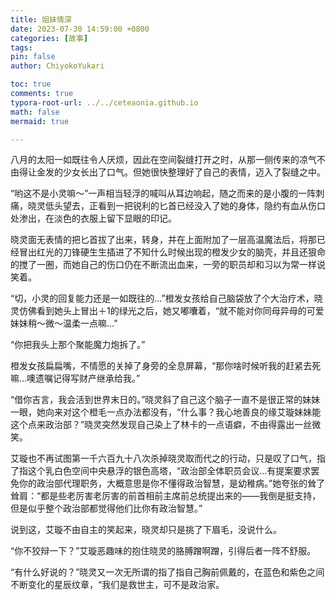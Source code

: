 ```yaml
---
title: 姐妹情深
date: 2023-07-30 14:59:00 +0800
categories: [故事]
tags: 
pin: false
author: ChiyokoYukari

toc: true
comments: true
typora-root-url: ../../ceteaonia.github.io
math: false
mermaid: true

---
```

八月的太阳一如既往令人厌烦，因此在空间裂缝打开之时，从那一侧传来的凉气不由得让金发的少女长出了口气。但她很快整理好了自己的表情，迈入了裂缝之中。

“哟这不是小灵嘛～”一声相当轻浮的喊叫从耳边响起，随之而来的是小腹的一阵刺痛，晓灵低头望去，正看到一把锐利的匕首已经没入了她的身体，隐约有血从伤口处渗出，在淡色的衣服上留下显眼的印记。

晓灵面无表情的把匕首拔了出来，转身，并在上面附加了一层高温魔法后，将那已经冒出红光的刀锋硬生生插进了不知什么时候出现的橙发少女的脑壳，并且还狠命的搅了一圈，而她自己的伤口仍在不断流出血来，一旁的职员却和习以为常一样说笑着。

“切，小灵的回复能力还是一如既往的…”橙发女孩给自己脑袋放了个大治疗术，晓灵仿佛看到她头上冒出＋1的绿光之后，她又嘟囔着，“就不能对你同母异母的可爱妹妹稍～微～温柔一点嘛…”

“你把我头上那个聚能魔力炮拆了。”

橙发女孩扁扁嘴，不情愿的关掉了身旁的全息屏幕，“那你啥时候听我的赶紧去死嘛…噢遗嘱记得写财产继承给我。”

“借你吉言，我会活到世界末日的。”晓灵斜了自己这个脑子一直不是很正常的妹妹一眼，她向来对这个橙毛一点办法都没有，“什么事？我心地善良的缘艾璇妹妹能这个点来政治部？”晓灵突然发现自己染上了林卡的一点语癖，不由得露出一丝微笑。

艾璇也不再试图第一千六百九十八次杀掉晓灵取而代之的行动，只是叹了口气，指了指这个乳白色空间中央悬浮的银色高塔，“政治部全体职员会议…有提案要求罢免你的政治部代理职务，大概意思是你不懂得政治智慧，是幼稚病。”她夸张的耸了耸肩：“都是些老厉害老厉害的前首相前主席前总统提出来的——我倒是挺支持，但是似乎整个政治部都觉得他们比你有政治智慧。”

说到这，艾璇不由自主的笑起来，晓灵却只是挑了下眉毛，没说什么。

“你不狡辩一下？”艾璇恶趣味的抱住晓灵的胳膊蹭啊蹭，引得后者一阵不舒服。

“有什么好说的？”晓灵又一次无所谓的指了指自己胸前佩戴的，在蓝色和紫色之间不断变化的星辰纹章，“我们是救世主，可不是政治家。
